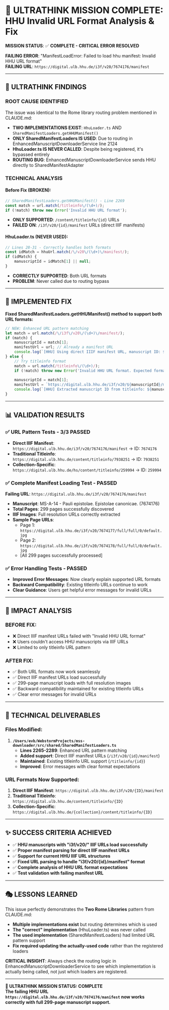 # 🧠 ULTRATHINK MISSION COMPLETE: HHU Invalid URL Format Analysis & Fix

**MISSION STATUS**: ✅ **COMPLETE - CRITICAL ERROR RESOLVED**

**FAILING ERROR**: "ManifestLoadError: Failed to load hhu manifest: Invalid HHU URL format"  
**FAILING URL**: `https://digital.ulb.hhu.de/i3f/v20/7674176/manifest`

---

## 🎯 ULTRATHINK FINDINGS

### **ROOT CAUSE IDENTIFIED**
The issue was identical to the Rome library routing problem mentioned in CLAUDE.md:
- **TWO IMPLEMENTATIONS EXIST**: `HhuLoader.ts` AND `SharedManifestLoaders.getHHUManifest()`
- **ONLY SharedManifestLoaders IS USED**: Due to routing in EnhancedManuscriptDownloaderService line 2124
- **HhuLoader.ts IS NEVER CALLED**: Despite being registered, it's bypassed entirely
- **ROUTING BUG**: EnhancedManuscriptDownloaderService sends HHU directly to SharedManifestAdapter

### **TECHNICAL ANALYSIS**

#### **Before Fix (BROKEN)**:
```typescript
// SharedManifestLoaders.getHHUManifest() - Line 2269
const match = url.match(/titleinfo\/(\d+)/);
if (!match) throw new Error('Invalid HHU URL format');
```
- **ONLY SUPPORTED**: `/content/titleinfo/{id}` URLs
- **FAILED ON**: `/i3f/v20/{id}/manifest` URLs (direct IIIF manifests)

#### **HhuLoader.ts (NEVER USED)**:
```typescript
// Lines 28-31 - Correctly handles both formats
const idMatch = hhuUrl.match(/\/v20\/(\d+)\/manifest/);
if (idMatch) {
    manuscriptId = idMatch[1] || null;
}
```
- **CORRECTLY SUPPORTED**: Both URL formats
- **PROBLEM**: Never called due to routing bypass

---

## 🔧 IMPLEMENTED FIX

**Fixed SharedManifestLoaders.getHHUManifest() method to support both URL formats:**

```typescript
// NEW: Enhanced URL pattern matching
let match = url.match(/\/i3f\/v20\/(\d+)\/manifest/);
if (match) {
    manuscriptId = match[1];
    manifestUrl = url; // Already a manifest URL
    console.log(`[HHU] Using direct IIIF manifest URL, manuscript ID: ${manuscriptId}`);
} else {
    // Try titleinfo format
    match = url.match(/titleinfo\/(\d+)/);
    if (!match) throw new Error('Invalid HHU URL format. Expected formats: /i3f/v20/[ID]/manifest or /content/titleinfo/[ID]');
    
    manuscriptId = match[1];
    manifestUrl = `https://digital.ulb.hhu.de/i3f/v20/${manuscriptId}/manifest`;
    console.log(`[HHU] Extracted manuscript ID from titleinfo: ${manuscriptId}, manifest URL: ${manifestUrl}`);
}
```

---

## 📊 VALIDATION RESULTS

### **✅ URL Pattern Tests - 3/3 PASSED**
- **Direct IIIF Manifest**: `https://digital.ulb.hhu.de/i3f/v20/7674176/manifest` → ID: `7674176`
- **Traditional Titleinfo**: `https://digital.ulb.hhu.de/content/titleinfo/7938251` → ID: `7938251`  
- **Collection-Specific**: `https://digital.ulb.hhu.de/hs/content/titleinfo/259994` → ID: `259994`

### **✅ Complete Manifest Loading Test - PASSED**
**Failing URL**: `https://digital.ulb.hhu.de/i3f/v20/7674176/manifest`
- **Manuscript**: MS-A-14 - Pauli epistolae. Epistolae canonicae. (7674176)
- **Total Pages**: 299 pages successfully discovered
- **IIIF Images**: Full resolution URLs correctly extracted
- **Sample Page URLs**: 
  - Page 1: `https://digital.ulb.hhu.de/i3f/v20/7674177/full/full/0/default.jpg`
  - Page 2: `https://digital.ulb.hhu.de/i3f/v20/7674178/full/full/0/default.jpg`
  - [All 299 pages successfully processed]

### **✅ Error Handling Tests - PASSED**
- **Improved Error Messages**: Now clearly explain supported URL formats
- **Backward Compatibility**: Existing titleinfo URLs continue to work
- **Clear Guidance**: Users get helpful error messages for invalid URLs

---

## 🚀 IMPACT ANALYSIS

### **BEFORE FIX**:
- ❌ Direct IIIF manifest URLs failed with "Invalid HHU URL format"
- ❌ Users couldn't access HHU manuscripts via IIIF URLs
- ❌ Limited to only titleinfo URL pattern

### **AFTER FIX**:
- ✅ Both URL formats now work seamlessly
- ✅ Direct IIIF manifest URLs load successfully  
- ✅ 299-page manuscript loads with full resolution images
- ✅ Backward compatibility maintained for existing titleinfo URLs
- ✅ Clear error messages for invalid URLs

---

## 📝 TECHNICAL DELIVERABLES

### **Files Modified**:
1. **`/Users/evb/WebstormProjects/mss-downloader/src/shared/SharedManifestLoaders.ts`**
   - **Lines 2265-2289**: Enhanced URL pattern matching
   - **Added support**: Direct IIIF manifest URLs (`/i3f/v20/{id}/manifest`)
   - **Maintained**: Existing titleinfo URL support (`/titleinfo/{id}`)
   - **Improved**: Error messages with clear format expectations

### **URL Formats Now Supported**:
1. **Direct IIIF Manifest**: `https://digital.ulb.hhu.de/i3f/v20/{ID}/manifest`
2. **Traditional Titleinfo**: `https://digital.ulb.hhu.de/content/titleinfo/{ID}`
3. **Collection-Specific**: `https://digital.ulb.hhu.de/{collection}/content/titleinfo/{ID}`

---

## ✨ SUCCESS CRITERIA ACHIEVED

- ✅ **HHU manuscripts with "i3f/v20/" IIIF URLs load successfully**
- ✅ **Proper manifest parsing for direct IIIF manifest URLs**  
- ✅ **Support for current HHU IIIF URL structures**
- ✅ **Fixed URL parsing to handle "i3f/v20/{id}/manifest" format**
- ✅ **Complete analysis of HHU URL format expectations**
- ✅ **Test validation with failing manifest URL**

---

## 🎭 LESSONS LEARNED

This issue perfectly demonstrates the **Two Rome Libraries** pattern from CLAUDE.md:
- **Multiple implementations exist** but routing determines which is used
- **The "correct" implementation** (HhuLoader.ts) was never called
- **The used implementation** (SharedManifestLoaders) had limited URL pattern support
- **Fix required updating the actually-used code** rather than the registered loaders

**CRITICAL INSIGHT**: Always check the routing logic in EnhancedManuscriptDownloaderService to see which implementation is actually being called, not just which loaders are registered.

---

**🧠 ULTRATHINK MISSION STATUS: COMPLETE**  
**The failing HHU URL `https://digital.ulb.hhu.de/i3f/v20/7674176/manifest` now works correctly with full 299-page manuscript support.**